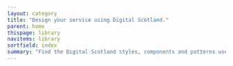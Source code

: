 ```yaml
---
layout: category
title: "Design your service using Digital Scotland."
parent: home
thispage: library
navitems: library
sortfield: index
summary: "Find the Digital Scotland styles, components and patterns used on websites like gov.scot and mygov.scot and use them on your own website."
---
```

